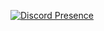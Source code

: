 [![Discord Presence](https://lanyard-profile-readme.vercel.app/api/762055588762877973)](https://discord.com/users/762055588762877973)
